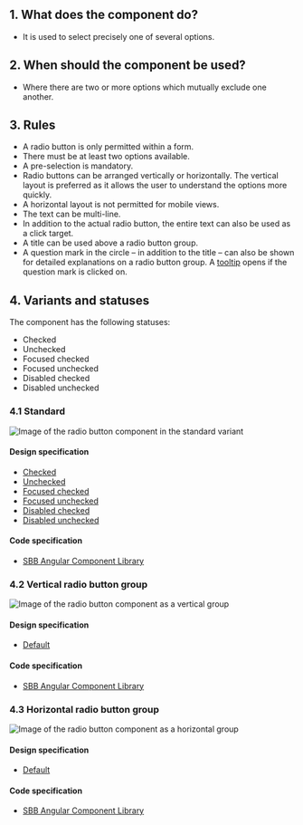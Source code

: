 ## 1. What does the component do?
* It is used to select precisely one of several options.

## 2. When should the component be used?
* Where there are two or more options which mutually exclude one another.

## 3. Rules
* A radio button is only permitted within a form.
* There must be at least two options available.
* A pre-selection is mandatory.
* Radio buttons can be arranged vertically or horizontally. The vertical layout is preferred as it allows the user to understand the options more quickly.
* A horizontal layout is not permitted for mobile views.
* The text can be multi-line.
* In addition to the actual radio button, the entire text can also be used as a click target.
* A title can be used above a radio button group.
* A question mark in the circle – in addition to the title – can also be shown for detailed explanations on a radio button group. A [tooltip](https://digital.sbb.ch/en/components/tooltip) opens if the question mark is clicked on.

## 4. Variants and statuses
The component has the following statuses:
* Checked
* Unchecked
* Focused checked
* Focused unchecked
* Disabled checked
* Disabled unchecked

### 4.1 Standard
![Image of the radio button component in the standard variant](https://raw.githubusercontent.com/sbb-design-systems/sbb-design-system/master/website/components/radiobutton/images/radiobutton_default.png 'class: image')

#### Design specification
* [Checked](https://sbb.invisionapp.com/d/main#/console/15744722/327724157/inspect)
* [Unchecked](https://sbb.invisionapp.com/d/main#/console/15744722/327724158/inspect)
* [Focused checked](https://sbb.invisionapp.com/d/main#/console/15744722/327724159/inspect)
* [Focused unchecked](https://sbb.invisionapp.com/d/main#/console/15744722/327724160/inspect)
* [Disabled checked](https://sbb.invisionapp.com/d/main#/console/15744722/327724161/inspect)
* [Disabled unchecked](https://sbb.invisionapp.com/d/main#/console/15744722/327724162/inspect)

#### Code specification
* [SBB Angular Component Library](https://sbb-angular.app.sbb.ch/latest/content/radio-button)

### 4.2 Vertical radio button group
![Image of the radio button component as a vertical group](https://raw.githubusercontent.com/sbb-design-systems/sbb-design-system/master/website/components/radiobutton/images/radiobutton_vertical.png 'class: image')

#### Design specification
* [Default](https://sbb.invisionapp.com/d/main#/console/15744722/327724163/inspect)

#### Code specification
* [SBB Angular Component Library](https://sbb-angular.app.sbb.ch/latest/content/radio-button)

### 4.3 Horizontal radio button group
![Image of the radio button component as a horizontal group](https://raw.githubusercontent.com/sbb-design-systems/sbb-design-system/master/website/components/radiobutton/images/radiobutton_horizontal.png 'class: image')

#### Design specification
* [Default](https://sbb.invisionapp.com/d/main#/console/15744722/327724164/inspect)

#### Code specification
* [SBB Angular Component Library](https://sbb-angular.app.sbb.ch/latest/content/radio-button)